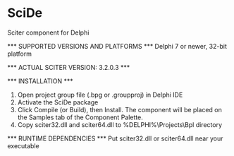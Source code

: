 # SciDe
Sciter component for Delphi

*** SUPPORTED VERSIONS AND PLATFORMS ***
Delphi 7 or newer, 32-bit platform 

*** ACTUAL SCITER VERSION: 3.2.0.3 ***

*** INSTALLATION ***
1. Open project group file (.bpg or .groupproj) in Delphi IDE
2. Activate the SciDe package
3. Click Compile (or Build), then Install. The component will be placed on the Samples tab of the Component Palette.
4. Copy sciter32.dll and sciter64.dll to %DELPHI%\Projects\Bpl directory

*** RUNTIME DEPENDENCIES ***
Put sciter32.dll or sciter64.dll near your executable
